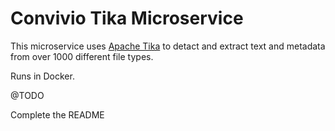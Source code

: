 # Convivio Tika Microservice

This microservice uses [Apache Tika](https://tika.apache.org/) to detact and extract text and metadata from over 1000 different file types.

Runs in Docker.

@TODO

Complete the README